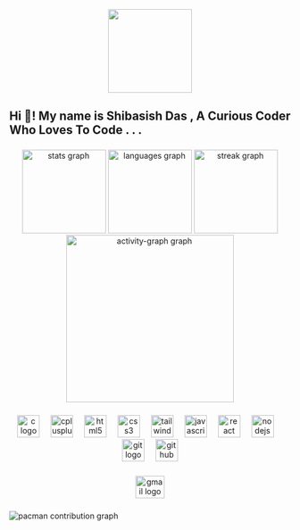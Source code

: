 <div align="center">
  <img height="150" src="https://media2.giphy.com/media/v1.Y2lkPTc5MGI3NjExcXZuZnE3ZHlrYnJibDU1MHJ4NDdmZHdqdjV3M2E1MG9jZjR6ZXc3ayZlcD12MV9pbnRlcm5hbF9naWZfYnlfaWQmY3Q9Zw/XP8kV1sQnHF9AL30GE/giphy.gif"  />
</div>

###

<h2 align="left">Hi 👋! My name is Shibasish Das , A Curious Coder Who Loves To Code . . .</h2>

###

<div align="center">
  <img src="https://github-readme-stats.vercel.app/api?username=shibasishdas043&hide_title=false&hide_rank=false&show_icons=true&include_all_commits=true&count_private=true&disable_animations=false&theme=dracula&locale=en&hide_border=false&order=1&custom_title=GitHub%20Stats" height="150" alt="stats graph"  />
  <img src="https://github-readme-stats.vercel.app/api/top-langs?username=shibasishdas043&locale=en&hide_title=false&layout=compact&card_width=320&langs_count=6&theme=dracula&hide_border=false&order=2" height="150" alt="languages graph"  />
  <img src="https://streak-stats.demolab.com?user=shibasishdas043&locale=en&mode=daily&theme=dracula&hide_border=false&border_radius=5&order=3" height="150" alt="streak graph"  />
  <img src="https://github-readme-activity-graph.vercel.app/graph?username=shibasishdas043&radius=5&theme=react&area=true&order=5&hide_title=false&area_color=008000&title_color=90EE90&line=90EE90&custom_title=Contribution%20Graph" height="300" alt="activity-graph graph"  />
</div>

###

<div align="center">
  <img src="https://skillicons.dev/icons?i=c" height="40" alt="c logo"  />
  <img width="12" />
  <img src="https://skillicons.dev/icons?i=cpp" height="40" alt="cplusplus logo"  />
  <img width="12" />
  <img src="https://skillicons.dev/icons?i=html" height="40" alt="html5 logo"  />
  <img width="12" />
  <img src="https://skillicons.dev/icons?i=css" height="40" alt="css3 logo"  />
  <img width="12" />
  <img src="https://skillicons.dev/icons?i=tailwind" height="40" alt="tailwindcss logo"  />
  <img width="12" />
  <img src="https://skillicons.dev/icons?i=js" height="40" alt="javascript logo"  />
  <img width="12" />
  <img src="https://skillicons.dev/icons?i=react" height="40" alt="react logo"  />
  <img width="12" />
  <img src="https://skillicons.dev/icons?i=nodejs" height="40" alt="nodejs logo"  />
  <img width="12" />
  <img src="https://skillicons.dev/icons?i=git" height="40" alt="git logo"  />
  <img width="12" />
  <img src="https://skillicons.dev/icons?i=github" height="40" alt="github logo"  />
</div>

###

<div align="center">
  <img src="https://raw.githubusercontent.com/maurodesouza/profile-readme-generator/master/src/assets/icons/social/gmail/default.svg" width="52" height="40" alt="gmail logo"  />
</div>

###

<picture>
  <source media="(prefers-color-scheme: dark)" srcset="https://raw.githubusercontent.com/shibasishdas043/shibasishdas043/output/pacman-contribution-graph-dark.svg">
  <source media="(prefers-color-scheme: light)" srcset="https://raw.githubusercontent.com/shibasishdas043/shibasishdas043/output/pacman-contribution-graph.svg">
  <img alt="pacman contribution graph" src="https://raw.githubusercontent.com/shibasishdas043/shibasishdas043/output/pacman-contribution-graph.svg">
</picture>

###
